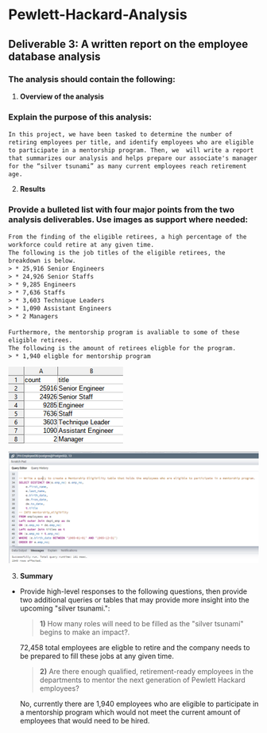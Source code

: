 # Pewlett-Hackard-Analysis

## Deliverable 3: A written report on the employee database analysis
### The analysis should contain the following:

1. **Overview of the analysis** 
### Explain the purpose of this analysis:

    In this project, we have been tasked to determine the number of retiring employees per title, and identify employees who are eligible to participate in a mentorship program. Then, we  will write a report that summarizes our analysis and helps prepare our associate's manager for the “silver tsunami” as many current employees reach retirement age.


2. **Results** 
### Provide a bulleted list with four major points from the two analysis deliverables. Use images as support where needed:

    From the finding of the eligible retirees, a high percentage of the workforce could retire at any given time. 
    The following is the job titles of the eligible retirees, the breakdown is below.
    > * 25,916 Senior Engineers
    > * 24,926 Senior Staffs
    > * 9,285 Engineers
    > * 7,636 Staffs
    > * 3,603 Technique Leaders
    > * 1,090 Assistant Engineers
    > * 2 Managers

    Furthermore, the mentorship program is avaliable to some of these eligible retirees.
    The following is the amount of retirees eligble for the program.
    > * 1,940 eligble for mentorship program
    
![name-of-your-image](Resources/retiring_titles.png)

![name-of-your-image](Resources/mentorship_eligiblity.png)



3. **Summary** 
* Provide high-level responses to the following questions, then provide two additional queries or tables that may provide more insight into the upcoming "silver tsunami.":

    > **1)** How many roles will need to be filled as the "silver tsunami" begins to make an impact?.

    72,458 total employees are eligble to retire and the company needs to be prepared to fill these jobs at any given time.
     
    > **2)** Are there enough qualified, retirement-ready employees in the departments to mentor the next generation of Pewlett Hackard employees?  

    No, currently there are 1,940 employees who are eligible to participate in a mentorship program which would not meet the current amount of employees that would need to be hired. 